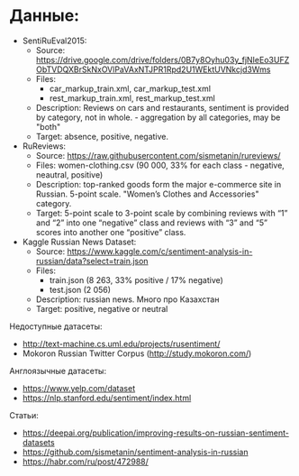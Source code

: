# Данные:

- SentiRuEval2015:
  - Source: https://drive.google.com/drive/folders/0B7y8Oyhu03y_fjNIeEo3UFZObTVDQXBrSkNxOVlPaVAxNTJPR1Rpd2U1WEktUVNkcjd3Wms
  - Files:
    - car_markup_train.xml, car_markup_test.xml
    - rest_markup_train.xml, rest_markup_test.xml
  - Description: Reviews on cars and restaurants, sentiment is provided by category, not in whole. <category name="Whole" sentiment="positive"/> - aggregation by all categories, may be "both"
  - Target: absence, positive, negative. 
- RuReviews: 
  - Source: https://raw.githubusercontent.com/sismetanin/rureviews/
  - Files: women-clothing.csv (90 000, 33% for each class - negative, neautral, positive)
  - Description: top-ranked goods form the major e-commerce site in Russian. 5-point scale. "Women’s Clothes and Accessories" category. 
  - Target: 5-point scale to 3-point scale by combining reviews with “1” and “2” into one “negative” class and reviews with “3” and “5” scores into another one “positive” class. 
- Kaggle Russian News Dataset:
  - Source: https://www.kaggle.com/c/sentiment-analysis-in-russian/data?select=train.json
  - Files: 
    - train.json (8 263, 33% positive / 17% negative)
    - test.json (2 056)
  - Description: russian news. Много про Казахстан
  - Target: positive, negative or neutral

Недоступные датасеты:
- http://text-machine.cs.uml.edu/projects/rusentiment/
- Mokoron Russian Twitter Corpus (http://study.mokoron.com/)

Англоязычные датасеты:
- https://www.yelp.com/dataset
- https://nlp.stanford.edu/sentiment/index.html

Статьи:
- https://deepai.org/publication/improving-results-on-russian-sentiment-datasets
- https://github.com/sismetanin/sentiment-analysis-in-russian
- https://habr.com/ru/post/472988/